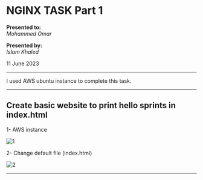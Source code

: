 # NGINX TASK Part 1

**Presented to:**    
_Mohammed Omar_    

**Presented by:**   
_Islam Khaled_    

11 June 2023

-----------------------------------------
I used AWS ubuntu instance to complete this task.

-----------------------------------------
## Create basic website to print hello sprints in index.html

1- AWS instance

![1](https://github.com/eslamkhaled560/Sprints-Tasks/assets/54172897/7b67a74d-65b4-411d-a958-bc7b0d0ca4b8)

2- Change default file (index.html)

![2](https://github.com/eslamkhaled560/Sprints-Tasks/assets/54172897/c82bb7a2-b49f-480b-84a7-07c4ba2dcfac)

-----------------------------------------
